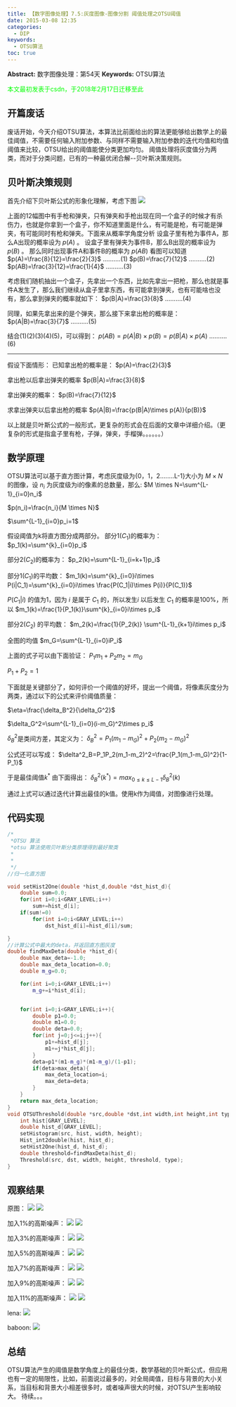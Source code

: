 ```yaml
---
title: 【数字图像处理】7.5:灰度图像-图像分割 阈值处理之OTSU阈值
date: 2015-03-08 12:35
categories:
  - DIP
keywords:
  - OTSU算法
toc: true
---
```

**Abstract:** 数字图像处理：第54天
**Keywords:** OTSU算法
<!--more-->
<font color="00FF00">本文最初发表于csdn，于2018年2月17日迁移至此</font>
## 开篇废话
废话开始，今天介绍OTSU算法，本算法比前面给出的算法更能够给出数学上的最佳阈值，不需要任何输入附加参数、与同样不需要输入附加参数的迭代均值和均值阈值来比较，OTSU给出的阈值能使分类更加均匀。
阈值处理将灰度值分为两类，而对于分类问题，已有的一种最优闭合解--贝叶斯决策规则。
## 贝叶斯决策规则
首先介绍下贝叶斯公式的形象化理解，考虑下图
![](https://tony4ai-1251394096.cos.ap-hongkong.myqcloud.com/blog_images/DIP-7-5-灰度图像-图像分割-阈值处理之OTSU阈值/20150308140256646.jpeg)

上面的12幅图中有手枪和弹夹，只有弹夹和手枪出现在同一个盒子的时候才有杀伤力，也就是你拿到一个盒子，你不知道里面是什么，有可能是枪，有可能是弹夹，有可能同时有枪和弹夹。下面来从概率学角度分析
设盒子里有枪为事件A，那么A出现的概率设为 $p(A)$ 。
设盒子里有弹夹为事件B，那么B出现的概率设为 $p(B)$ 。
那么同时出现事件A和事件B的概率为 $p(AB)$
看图可以知道
$p(A)=\frac{8}{12}=\frac{2}{3}$ ..........(1)
$p(B)=\frac{7}{12}$ ..........(2)
$p(AB)=\frac{3}{12}=\frac{1}{4}$ ..........(3)

考虑我们随机抽出一个盒子，先拿出一个东西，比如先拿出一把枪，那么也就是事件A发生了，那么我们继续从盒子里拿东西，有可能拿到弹夹，也有可能啥也没有，那么拿到弹夹的概率就如下：
$p(B|A)=\frac{3}{8}$ ..........(4)

同理，如果先拿出来的是个弹夹，那么接下来拿出枪的概率是：
$p(A|B)=\frac{3}{7}$ ..........(5)

结合(1)(2)(3)(4)(5)，可以得到：
$p(AB)=p(A|B)\times p(B)=p(B|A)\times p(A)$ ..........(6)


----------

假设下面情形：
已知拿出枪的概率是：
$p(A)=\frac{2}{3}$

拿出枪以后拿出弹夹的概率
$p(B|A)=\frac{3}{8}$

拿出弹夹的概率：
$p(B)=\frac{7}{12}$

求拿出弹夹以后拿出枪的概率
$p(A|B)=\frac{p(B|A)\times p(A)}{p(B)}$

以上就是贝叶斯公式的一般形式，更复杂的形式会在后面的文章中详细介绍。（更复杂的形式是指盒子里有枪，子弹，弹夹，手榴弹。。。。。。）
## 数学原理
OTSU算法可以基于直方图计算，考虑灰度级为{0，1，2........L-1}大小为 $M \times N$ 的图像，设 $n_i$ 为灰度级为i的像素的总数量，那么:
$M \times N=\sum^{L-1}_{i=0}n_i$

$p(n_i)=\frac{n_i}{M \times N}$

$\sum^{L-1}_{i=0}p_i=1$

假设阈值为k将直方图分成两部分。
部分1$(C_1)$的概率为：
$p_1(k)=\sum^{k}_{i=0}p_i$

部分2$(C_2)$的概率为：
$p_2(k)=\sum^{L-1}_{i=k+1}p_i$

部分1$(C_1)$的平均数：
$m_1(k)=\sum^{k}_{i=0}i\times P(i|C_1)=\sum^{k}_{i=0}i\times \frac{P(C_1|i)\times P(i)}{P(C_1)}$

$P(C_1|i)$ 的值为1，因为 $i$ 是属于 $C_1$ 的，所以发生$i$ 以后发生 $C_1$ 的概率是100%，所以
$m_1(k)=\frac{1}{P_1(k)}\sum^{k}_{i=0}i\times p_i$

部分2$(C_2)$ 的平均数：
$m_2(k)=\frac{1}{P_2(k)} \sum^{L-1}_{k+1}i\times p_i$


全图的均值
$m_G=\sum^{L-1}_{i=0}iP_i$

上面的式子可以由下面验证：
$P_1m_1+P_2m_2=m_G$

$P_1+P_2=1$

下面就是关键部分了，如何评价一个阈值的好坏，提出一个阈值，将像素灰度分为两类，通过以下的公式来评价阈值质量：

$\eta=\frac{\delta_B^2}{\delta_G^2}$

$\delta_G^2=\sum^{L-1}_{i=0}(i-m_G)^2\times p_i$

$\delta_B^2$是类间方差，其定义为：
$\delta_B^2=P_1(m_1-m_G)^2+P_2(m_2-m_G)^2$

公式还可以写成：
$\delta^2_B=P_1P_2(m_1-m_2)^2=\frac{P_1(m_1-m_G)^2}{1-P_1}$

于是最佳阈值$k^{*}$ 由下面得出：
$\delta^2_B(k^{*})=max_{0\leq k \leq L-1}\delta^2_B(k)$

通过上式可以通过迭代计算出最佳的k值。使用k作为阈值，对图像进行处理。
## 代码实现
```c++
/*
 *OTSU 算法
 *otsu 算法使用贝叶斯分类原理得到最好聚类
 *
 *
 */
//归一化直方图

void setHist2One(double *hist_d,double *dst_hist_d){
    double sum=0.0;
    for(int i=0;i<GRAY_LEVEL;i++)
        sum+=hist_d[i];
    if(sum!=0)
        for(int i=0;i<GRAY_LEVEL;i++)
            dst_hist_d[i]=hist_d[i]/sum;

}
//计算公式中最大的deta，并返回直方图灰度
double findMaxDeta(double *hist_d){
    double max_deta=-1.0;
    double max_deta_location=0.0;
    double m_g=0.0;

    for(int i=0;i<GRAY_LEVEL;i++)
        m_g+=i*hist_d[i];


    for(int i=0;i<GRAY_LEVEL;i++){
        double p1=0.0;
        double m1=0.0;
        double deta=0.0;
        for(int j=0;j<=i;j++){
            p1+=hist_d[j];
            m1+=j*hist_d[j];
        }
        deta=p1*(m1-m_g)*(m1-m_g)/(1-p1);
        if(deta>max_deta){
            max_deta_location=i;
            max_deta=deta;
        }
    }
    return max_deta_location;
}
void OTSUThreshold(double *src,double *dst,int width,int height,int type){
    int hist[GRAY_LEVEL];
    double hist_d[GRAY_LEVEL];
    setHistogram(src, hist, width, height);
    Hist_int2double(hist, hist_d);
    setHist2One(hist_d, hist_d);
    double threshold=findMaxDeta(hist_d);
    Threshold(src, dst, width, height, threshold, type);
}

```
## 观察结果
原图：
![](https://tony4ai-1251394096.cos.ap-hongkong.myqcloud.com/blog_images/DIP-7-5-灰度图像-图像分割-阈值处理之OTSU阈值/20150308152743862.jpeg)
![](https://tony4ai-1251394096.cos.ap-hongkong.myqcloud.com/blog_images/DIP-7-5-灰度图像-图像分割-阈值处理之OTSU阈值/20150308152907539.jpeg)

加入1%的高斯噪声：
![](https://tony4ai-1251394096.cos.ap-hongkong.myqcloud.com/blog_images/DIP-7-5-灰度图像-图像分割-阈值处理之OTSU阈值/20150308152918272.jpeg)
![](https://tony4ai-1251394096.cos.ap-hongkong.myqcloud.com/blog_images/DIP-7-5-灰度图像-图像分割-阈值处理之OTSU阈值/20150308152814765.jpeg)

加入3%的高斯噪声：
![](https://tony4ai-1251394096.cos.ap-hongkong.myqcloud.com/blog_images/DIP-7-5-灰度图像-图像分割-阈值处理之OTSU阈值/20150308152827323.jpeg)
![](https://tony4ai-1251394096.cos.ap-hongkong.myqcloud.com/blog_images/DIP-7-5-灰度图像-图像分割-阈值处理之OTSU阈值/20150308152836777.jpeg)

加入5%的高斯噪声：
![](https://tony4ai-1251394096.cos.ap-hongkong.myqcloud.com/blog_images/DIP-7-5-灰度图像-图像分割-阈值处理之OTSU阈值/20150308153000860.jpeg)
![](https://tony4ai-1251394096.cos.ap-hongkong.myqcloud.com/blog_images/DIP-7-5-灰度图像-图像分割-阈值处理之OTSU阈值/20150308153012264.jpeg)

加入7%的高斯噪声：
![](https://tony4ai-1251394096.cos.ap-hongkong.myqcloud.com/blog_images/DIP-7-5-灰度图像-图像分割-阈值处理之OTSU阈值/20150308152915106.jpeg)
![](https://tony4ai-1251394096.cos.ap-hongkong.myqcloud.com/blog_images/DIP-7-5-灰度图像-图像分割-阈值处理之OTSU阈值/20150308152932001.jpeg)

加入9%的高斯噪声：
![](https://tony4ai-1251394096.cos.ap-hongkong.myqcloud.com/blog_images/DIP-7-5-灰度图像-图像分割-阈值处理之OTSU阈值/20150308153053245.jpeg)
![](https://tony4ai-1251394096.cos.ap-hongkong.myqcloud.com/blog_images/DIP-7-5-灰度图像-图像分割-阈值处理之OTSU阈值/20150308153102277.jpeg)

加入11%的高斯噪声：
![](https://tony4ai-1251394096.cos.ap-hongkong.myqcloud.com/blog_images/DIP-7-5-灰度图像-图像分割-阈值处理之OTSU阈值/20150308153112137.jpeg)
![](https://tony4ai-1251394096.cos.ap-hongkong.myqcloud.com/blog_images/DIP-7-5-灰度图像-图像分割-阈值处理之OTSU阈值/20150308153008599.jpeg)

lena:
![](https://tony4ai-1251394096.cos.ap-hongkong.myqcloud.com/blog_images/DIP-7-5-灰度图像-图像分割-阈值处理之OTSU阈值/20150308153300433.jpeg)

baboon:
![](https://tony4ai-1251394096.cos.ap-hongkong.myqcloud.com/blog_images/DIP-7-5-灰度图像-图像分割-阈值处理之OTSU阈值/20150308153428432.jpeg)

## 总结
OTSU算法产生的阈值是数学角度上的最佳分类，数学基础的贝叶斯公式，但应用也有一定的局限性，比如，前面说过最多的，对全局阈值，目标与背景的大小关系，当目标和背景大小相差很多时，或者噪声很大的时候，对OTSU产生影响较大。
待续。。。
